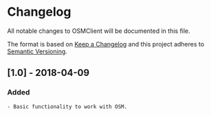 # Changelog

All notable changes to OSMClient will be documented in this file.

The format is based on [Keep a Changelog](http://keepachangelog.com/) and this project adheres to [Semantic Versioning](http://semver.org/).


## [1.0] - 2018-04-09
### Added
    - Basic functionality to work with OSM.
    


    